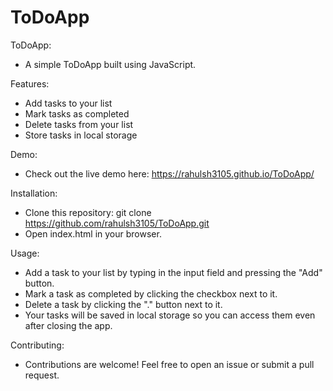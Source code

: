 # ToDoApp

ToDoApp:
- A simple ToDoApp built using JavaScript.

Features:
- Add tasks to your list
- Mark tasks as completed
- Delete tasks from your list
- Store tasks in local storage

Demo:
- Check out the live demo here: https://rahulsh3105.github.io/ToDoApp/

Installation:
- Clone this repository: git clone https://github.com/rahulsh3105/ToDoApp.git
- Open index.html in your browser.

Usage:
- Add a task to your list by typing in the input field and pressing the "Add" button.
- Mark a task as completed by clicking the checkbox next to it.
- Delete a task by clicking the "." button next to it.
- Your tasks will be saved in local storage so you can access them even after closing the app.

Contributing:
- Contributions are welcome! Feel free to open an issue or submit a pull request.
